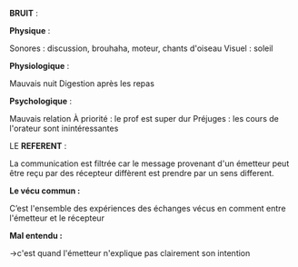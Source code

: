           

**BRUIT** :

**Physique** :

Sonores : discussion, brouhaha, moteur, chants d'oiseau
Visuel : soleil

**Physiologique** :

Mauvais nuit
Digestion après les repas

**Psychologique** :

Mauvais relation
À priorité : le prof est super dur
Préjuges : les cours de l'orateur sont inintéressantes

LE **REFERENT** :

La communication est filtrée car le message provenant d'un émetteur peut être reçu par des récepteur diffèrent est prendre par un sens different.

**Le vécu commun :**

C’est l'ensemble des expériences des échanges vécus en comment entre l'émetteur et le récepteur


**Mal entendu :**

->c'est quand l'émetteur n'explique pas clairement son intention